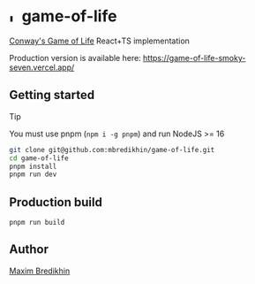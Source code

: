 # <img src="public/favicon.ico" alt="Logo" style="height: 16px; width: 16px;"/> game-of-life

[Conway's Game of Life](https://en.wikipedia.org/wiki/Conway%27s_Game_of_Life) React+TS implementation

Production version is available here:
https://game-of-life-smoky-seven.vercel.app/

## Getting started

> [!TIP]
> You must use pnpm (`npm i -g pnpm`) and run NodeJS >= 16

```bash
git clone git@github.com:mbredikhin/game-of-life.git
cd game-of-life
pnpm install
pnpm run dev
```

## Production build

```
pnpm run build
```

## Author

[Maxim Bredikhin](https://github.com/mbredikhin)
